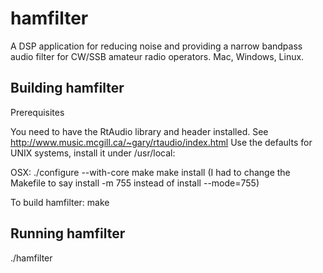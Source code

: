 hamfilter
=========

A DSP application for reducing noise and providing a narrow bandpass audio filter for CW/SSB amateur radio operators. Mac, Windows, Linux.


Building hamfilter
------------------

Prerequisites

You need to have the RtAudio library and header installed. See
http://www.music.mcgill.ca/~gary/rtaudio/index.html
Use the defaults for UNIX systems, install it under /usr/local:

OSX:
./configure --with-core
make
make install (I had to change the Makefile to say install -m 755 instead of
install --mode=755)


To build hamfilter:
make


Running hamfilter
-----------------
./hamfilter

